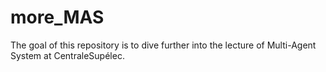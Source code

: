 # more_MAS

The goal of this repository is to dive further into the lecture of Multi-Agent System at CentraleSupélec.